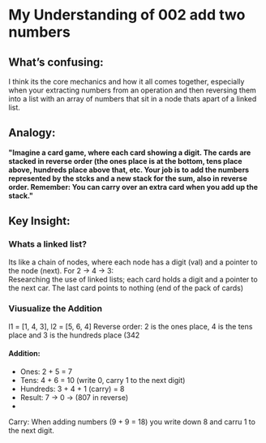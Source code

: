 # My Understanding of 002 add two numbers

## What’s confusing: 
I think its the core mechanics and how it all comes together, especially when your extracting numbers from an operation and then reversing them into a list with an array of numbers that sit in a node thats apart of a linked list.


## Analogy: 
**"Imagine a card game, where each card showing a digit. The cards are stacked in reverse order (the ones place is at the bottom, tens place above, hundreds place above that, etc. Your job is to add the numbers represented by the stcks and a new stack for the sum, also in reverse order. Remember: You can carry over an extra card when you add up the stack."**

## Key Insight: 
### Whats a linked list? 
Its like a chain of nodes, where each node has a digit (val) and a pointer to the node (next). 
For 2 -> 4 -> 3:  
Researching the use of linked lists; each card holds a digit and a pointer to the next car. The last card points to nothing (end of the pack of cards) 

### Viusualize the Addition
l1 = [1, 4, 3], l2 = [5, 6, 4]
Reverse order: 2 is the ones place, 4 is the tens place and 3 is the hundreds place (342
#### Addition: 
- Ones: 2 + 5 = 7
- Tens: 4 + 6 = 10 (write 0, carry 1 to the next digit)
- Hundreds: 3 + 4 + 1 (carry) = 8
- Result: 7 -> 0 -> (807 in reverse)
- 
Carry: When adding numbers (9 + 9 = 18) you write down 8 and carru 1 to the next digit.













